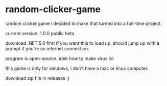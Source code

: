 # random-clicker-game

random clicker game i decided to make that turned into a full-time project.

current version: 1.0.0 public beta

download .NET 5.0 first if you want this to load up, should jump up with a prompt if you're on internet connection.

program is open-source, idek how to make virus lol

this game is only for windows, i don't have a mac or linux computer.

download zip file in releases ;)
